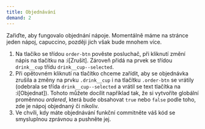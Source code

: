 ```yaml
---
title: Objednávání
demand: 2
---
```


Zařiďte, aby fungovalo objednání nápoje. Momentálně máme na stránce jeden nápoj, capuccino, později jich však bude mnohem více.

1. Na tlačíko se třídou `order-btn` pověste posluchač, při kliknutí změní nápis na tlačítku na :i[Zrušit]. Zároveň přidá na prvek se třídou `drink__cup` třídu `drink__cup--selected`.
1. Při opětovném kliknutí na tlačítko chceme zařídit, aby se objednávka zrušila a změny na prvku `.drink__cup` i na tlačítku `.order-btn` se vrátily (odebrala se třída `drink__cup--selected` a vrátil se text tlačítka na :i[Objednat]). Tohoto můžete docílit například tak, že si vytvoříte globální proměnnou <var>ordered</var>, která bude obsahovat `true` nebo `false` podle toho, zde je nápoj objednaný či nikoliv.
1. Ve chvíli, kdy máte objednávání funkční commitněte váš kód se smysluplnou zprávnou a pushněte jej.
